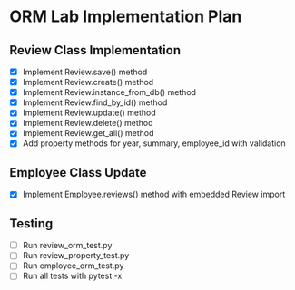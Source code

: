 # ORM Lab Implementation Plan

## Review Class Implementation
- [x] Implement Review.save() method
- [x] Implement Review.create() method  
- [x] Implement Review.instance_from_db() method
- [x] Implement Review.find_by_id() method
- [x] Implement Review.update() method
- [x] Implement Review.delete() method
- [x] Implement Review.get_all() method
- [x] Add property methods for year, summary, employee_id with validation

## Employee Class Update
- [x] Implement Employee.reviews() method with embedded Review import

## Testing
- [ ] Run review_orm_test.py
- [ ] Run review_property_test.py
- [ ] Run employee_orm_test.py
- [ ] Run all tests with pytest -x
